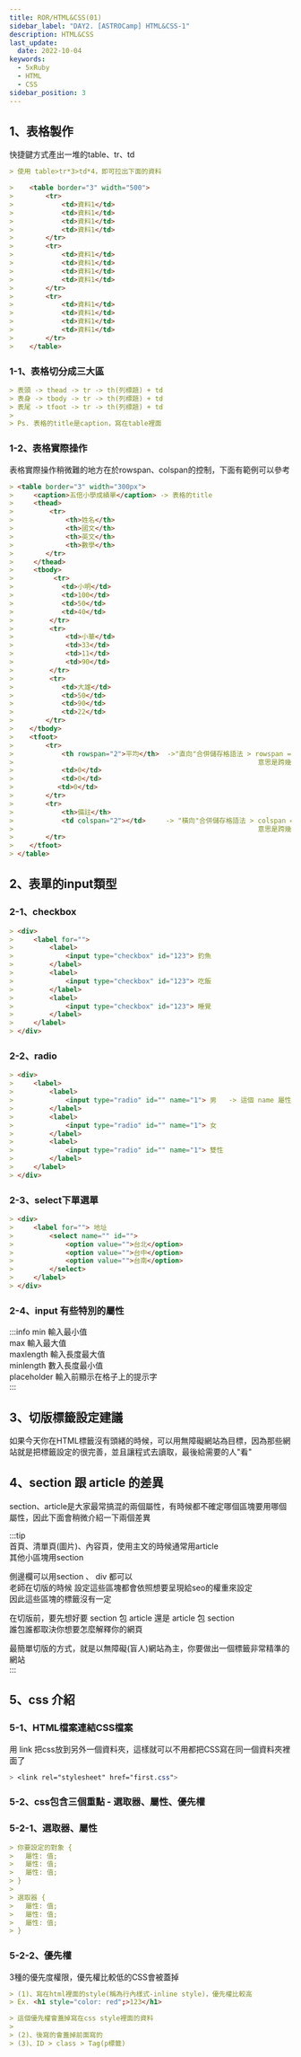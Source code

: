 ```yaml
---
title: ROR/HTML&CSS(01)
sidebar_label: "DAY2. [ASTROCamp] HTML&CSS-1"
description: HTML&CSS
last_update:
  date: 2022-10-04
keywords:
  - 5xRuby
  - HTML
  - CSS
sidebar_position: 3
---
```





1、表格製作
-----

快捷鍵方式產出一堆的table、tr、td
```markdown
> 使用 table>tr*3>td*4，即可拉出下面的資料

>    <table border="3" width="500">
>        <tr>
>            <td>資料1</td>
>            <td>資料1</td>
>            <td>資料1</td>
>            <td>資料1</td>
>        </tr>
>        <tr>
>            <td>資料1</td>
>            <td>資料1</td>
>            <td>資料1</td>
>            <td>資料1</td>
>        </tr>
>        <tr>
>            <td>資料1</td>
>            <td>資料1</td>
>            <td>資料1</td>
>            <td>資料1</td>
>        </tr>
>    </table>
```

### 1-1、表格切分成三大區

```md
> 表頭 -> thead -> tr -> th(列標題) + td
> 表身 -> tbody -> tr -> th(列標題) + td
> 表尾 -> tfoot -> tr -> th(列標題) + td
> 
> Ps. 表格的title是caption，寫在table裡面
```


### 1-2、表格實際操作

表格實際操作稍微難的地方在於rowspan、colspan的控制，下面有範例可以參考
```markdown
> <table border="3" width="300px">
>     <caption>五倍小學成績單</caption> -> 表格的title
>     <thead>
>         <tr>
>             <th>姓名</th>
>             <th>國文</th>
>             <th>英文</th>
>             <th>數學</th>
>        </tr>
>     </thead>
>     <tbody>
>          <tr>
>            <td>小明</td>
>            <td>100</td>
>            <td>50</td>
>            <td>40</td>
>         </tr>
>         <tr>
>             <td>小華</td>
>             <td>33</td>
>             <td>11</td>
>             <td>90</td>
>         </tr>
>         <tr>
>            <td>大雄</td>
>            <td>50</td>
>            <td>90</td>
>            <td>22</td>
>        </tr>
>    </tbody>
>    <tfoot>
>        <tr>
>            <th rowspan="2">平均</th>  ->"直向"合併儲存格語法 > rowspan = row + span
>                                                             意思是跨幾個欄位
>            <td>0</td>
>            <td>0</td>
>           <td>0</td>
>        </tr>
>        <tr>
>            <th>備註</th>
>            <td colspan="2"></td>     -> "橫向"合併儲存格語法 > colspan = column + span
>                                                             意思是跨幾個欄位
>        </tr>
>    </tfoot>
> </table>
```


2、表單的input類型
------

### 2-1、checkbox
```markdown
> <div>
>     <label for="">
>         <label>
>             <input type="checkbox" id="123"> 釣魚
>         </label>
>         <label>
>             <input type="checkbox" id="123"> 吃飯
>         </label>
>         <label>
>             <input type="checkbox" id="123"> 睡覺
>         </label>
>     </label>
> </div>
```


### 2-2、radio
```markdown
> <div>
>     <label>
>         <label>
>             <input type="radio" id="" name="1"> 男   -> 這個 name 屬性設定相同可以變成單選
>         </label>
>         <label>
>             <input type="radio" id="" name="1"> 女
>         </label>
>         <label>
>             <input type="radio" id="" name="1"> 雙性
>         </label>
>     </label>
> </div>
```

### 2-3、select下單選單
```markdown
> <div>
>     <label for=""> 地址
>         <select name="" id="">
>             <option value="">台北</option>
>             <option value="">台中</option>
>             <option value="">台南</option>
>         </select>
>     </label>
> </div>
```

### 2-4、input 有些特別的屬性  
:::info
min 輸入最小值    
max 輸入最大值  
maxlength 輸入長度最大值  
minlength 數入長度最小值  
placeholder 輸入前顯示在格子上的提示字      
:::


3、切版標籤設定建議
------

如果今天你在HTML標籤沒有頭緒的時候，可以用無障礙網站為目標，因為那些網站就是把標籤設定的很完善，並且讓程式去讀取，最後給需要的人"看"



4、section 跟 article 的差異
------
section、article是大家最常搞混的兩個屬性，有時候都不確定哪個區塊要用哪個屬性，因此下面會稍微介紹一下兩個差異

:::tip    
首頁、清單頁(圖片)、內容頁，使用主文的時候通常用article  
其他小區塊用section  
  
側邊欄可以用section 、 div 都可以  
老師在切版的時候  設定這些區塊都會依照想要呈現給seo的權重來設定  
因此這些區塊的標籤沒有一定   
  
在切版前，要先想好要 section 包 article 還是 article 包 section   
誰包誰都取決你想要怎麼解釋你的網頁  
 
最簡單切版的方式，就是以無障礙(盲人)網站為主，你要做出一個標籤非常精準的網站      
:::






5、css 介紹
------

### 5-1、HTML檔案連結CSS檔案

用 link 把css放到另外一個資料夾，這樣就可以不用都把CSS寫在同一個資料夾裡面了
```css
> <link rel="stylesheet" href="first.css">  
```


### 5-2、css包含三個重點 - 選取器、屬性、優先權  
  

### 5-2-1、選取器、屬性
```markdown
> 你要設定的對象 {
>   屬性: 值;
>   屬性: 值;
>   屬性: 值;
> }
> 
> 選取器 {
>   屬性: 值;
>   屬性: 值;
>   屬性: 值;
> }
```


### 5-2-2、優先權
3種的優先度權限，優先權比較低的CSS會被蓋掉
```md
> (1)、寫在html裡面的style(稱為行內樣式-inline style)，優先權比較高  
> Ex. <h1 style="color: red";>123</h1>  

> 這個優先權會蓋掉寫在css style裡面的資料  
>  
> (2)、後寫的會蓋掉前面寫的  
> (3)、ID > class > Tag(p標籤)   
```

